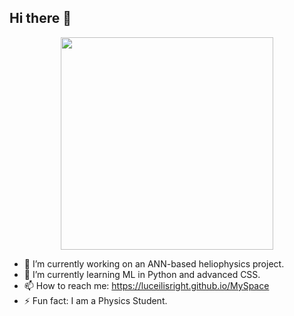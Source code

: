 ## Hi there 👋

<div align="center">
  <img src = "(https://github.com/user-attachments/assets/7a6fb169-083e-4ff9-a19a-684ec0d0df3b)" width="340">
</div>

- 🔭 I’m currently working on an ANN-based heliophysics project.
- 🌱 I’m currently learning ML in Python and advanced CSS.
- 📫 How to reach me: https://luceilisright.github.io/MySpace
- ⚡ Fun fact: I am a Physics Student.
